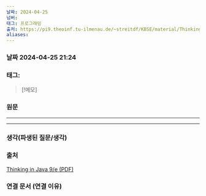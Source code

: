 ```yaml
---
날짜: 2024-04-25
넘버: 
태그: 프로그래밍
출처: https://pi9.theoinf.tu-ilmenau.de/~streitdf/KBSE/material/ThinkingInJava980102a.pdf
aliases:
---
```

### 날짜  2024-04-25 21:24

### 태그:

>[!메모]
>

### 원문
---

---
### 생각(파생된 질문/생각)

### 출처
[Thinking in Java 9/e (PDF)](https://pi9.theoinf.tu-ilmenau.de/~streitdf/KBSE/material/ThinkingInJava980102a.pdf)

### 연결 문서 (연결 이유)
